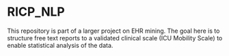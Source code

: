 # RICP_NLP
This repository is part of a larger project on EHR mining. The goal here is to structure free text reports to a validated clinical scale (ICU Mobility Scale) to enable 
statistical analysis of the data.
